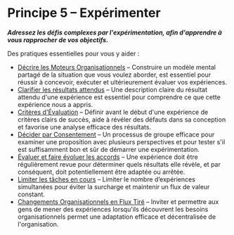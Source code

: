 # Principe 5 – Expérimenter


**_Adressez les défis complexes par l'expérimentation, afin d'apprendre à vous rapprocher de vos objectifs._**

Des pratiques essentielles pour vous y aider :

-   [Décrire les Moteurs Organisationnels](section:describe-organizational-drivers) – Construire un modèle mental partagé de la situation que vous voulez aborder, est essentiel pour réussir à concevoir, exécuter et ultérieurement évaluer vos expériences.
-   [Clarifier les résultats attendus](section:clarify-intended-outcome) – Une description claire du résultat attendu d'une expérience est essentiel pour comprendre ce que cette expérience nous a appris.
-   [Critères d'Évaluation](section:evaluation-criteria) – Définir avant le début d'une expérience de critères clairs de succès, aide à révéler des défauts dans sa conception et favorise une analyse efficace des résultats.
-   [Décider par Consentement](section:consent-decision-making) – Un processus de groupe efficace pour examiner une proposition avec plusieurs perspectives et pour tester s'il est suffisamment bon et sûr de démarrer une expérimentation.
-   [Évaluer et faire évoluer les accords](section:evaluate-and-evolve-agreements) – Une expérience doit être régulièrement revue pour déterminer quels résultats elle révèle, et par conséquent, doit potentiellement être adaptée ou arrêtée.
-   [Limiter les tâches en cours](section:limit-work-in-progress) – Limiter le nombre d’expériences simultanées pour éviter la surcharge et maintenir un flux de valeur constant.
-   [Changements Organisationnels en Flux Tiré](section:create-a-pull-system-for-organizational-change) – Inviter et permettre aux gens de mener des expériences lorsqu'ils découvrent les besoins organisationnels permet une adaptation efficace et décentralisée de l'organisation. 
